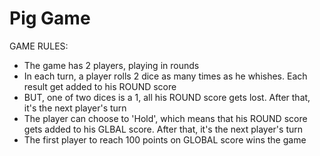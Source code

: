 # Pig Game

GAME RULES:
- The game has 2 players, playing in rounds
- In each turn, a player rolls 2 dice as many times as he whishes. Each result get added to his ROUND score
- BUT, one of two dices is a 1, all his ROUND score gets lost. After that, it's the next player's turn
- The player can choose to 'Hold', which means that his ROUND score gets added to his GLBAL score. After that, it's the next player's turn
- The first player to reach 100 points on GLOBAL score wins the game




